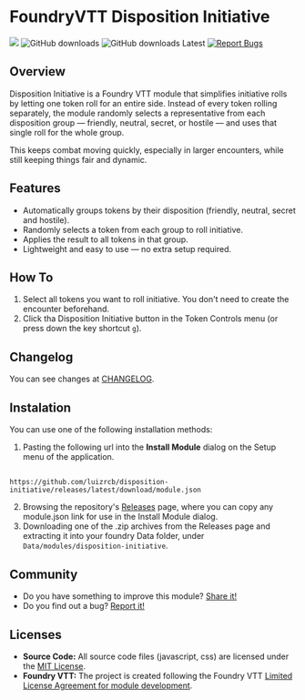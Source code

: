 <!--- Downloads @ Latest Badge -->
<!--- replace <user>/<repo> with your username/repository -->
<!--- ![Latest Release Download Count](https://img.shields.io/github/downloads/luizrcb/disposition-initiative/latest/module.zip) -->

<!--- Forge Bazaar Install % Badge -->
<!--- replace <your-module-name> with the `name` in your manifest -->
<!--- ![Forge Installs](https://img.shields.io/badge/dynamic/json?label=Forge%20Installs&query=package.installs&suffix=%25&url=https%3A%2F%2Fforge-vtt.com%2Fapi%2Fbazaar%2Fpackage%2F<your-module-name>&colorB=4aa94a) -->

# FoundryVTT Disposition Initiative

![](https://img.shields.io/badge/Foundry-v13-informational) ![GitHub downloads](https://img.shields.io/github/downloads/luizrcb/disposition-initiative/total?label=Downloads) ![GitHub downloads Latest](https://img.shields.io/github/downloads/luizrcb/disposition-initiative/latest/total?label=Downloads%20Latest%20Release) [![Report Bugs](https://img.shields.io/badge/Report%20Bugs%20on%20GitHub-2dba4e?logo=GitHub&amp;logoColor=white)](https://github.com/luizrcb/disposition-initiative/issues)

## Overview

Disposition Initiative is a Foundry VTT module that simplifies initiative rolls by letting one token roll for an entire side. Instead of every token rolling separately, the module randomly selects a representative from each disposition group — friendly, neutral, secret, or hostile — and uses that single roll for the whole group.

This keeps combat moving quickly, especially in larger encounters, while still keeping things fair and dynamic.

## Features

- Automatically groups tokens by their disposition (friendly, neutral, secret and hostile).
- Randomly selects a token from each group to roll initiative.
- Applies the result to all tokens in that group.
- Lightweight and easy to use — no extra setup required.

## How To

1) Select all tokens you want to roll initiative. You don't need to create the encounter beforehand.
2) Click tha Disposition Initiative button in the Token Controls menu (or press down the key shortcut `g`).

## Changelog

You can see changes at [CHANGELOG](CHANGELOG.md).

## Instalation

You can use one of the following installation methods:

1. Pasting the following url into the **Install Module** dialog on the Setup menu of the application.
##
    https://github.com/luizrcb/disposition-initiative/releases/latest/download/module.json
2. Browsing the repository's [Releases](https://github.com/luizrcb/disposition-initiative/releases) page, where you can copy any module.json link for use in the Install Module dialog.
3. Downloading one of the .zip archives from the Releases page and extracting it into your foundry Data folder, under `Data/modules/disposition-initiative`.

## Community

- Do you have something to improve this module? [Share it!](https://github.com/luizrcb/disposition-initiative/issues)
- Do you find out a bug? [Report it!](https://github.com/luizrcb/disposition-initiative/issues)

## Licenses

- **Source Code:** All source code files (javascript, css) are licensed under the [MIT License](https://en.wikipedia.org/wiki/MIT_License).
- **Foundry VTT:** The project is created following the Foundry VTT [Limited License Agreement for module development](https://foundryvtt.com/article/license/).
